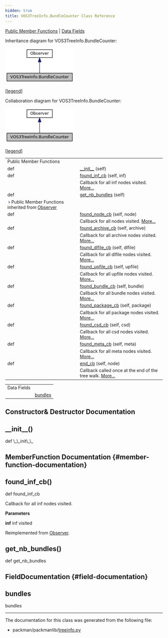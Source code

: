```yaml
---
hidden: true
title: VOS3TreeInfo.BundleCounter Class Reference
---
```


[Public Member Functions](#pub-methods) \| [Data Fields](#pub-attribs)

Inheritance diagram for VOS3TreeInfo.BundleCounter:

![Inheritance graph](classpackmanlib_1_1treeinfo_1_1_v_o_s3_tree_info_1_1_bundle_counter__inherit__graph.png)

\[<a href="graph_legend.md">legend</a>\]

Collaboration diagram for VOS3TreeInfo.BundleCounter:

![Collaboration graph](classpackmanlib_1_1treeinfo_1_1_v_o_s3_tree_info_1_1_bundle_counter__coll__graph.png)

\[<a href="graph_legend.md">legend</a>\]

|  |  |
|----|----|
| Public Member Functions |  |
| def  | [\_\_init\_\_](#ae64f0875afe3067b97ba370b354b9213) (self) |
| def  | [found_inf_cb](#a8af64daa34d66290c5e9b88a138abd34) (self, inf) |
|   | Callback for all inf nodes visited. [More\...](#a8af64daa34d66290c5e9b88a138abd34)<br/> |
| def  | [get_nb_bundles](#ad1723cf656f9f4c2019b043e43876110) (self) |
| ![-](closed.png) Public Member Functions inherited from <a href="classpackmanlib_1_1treewalk_1_1_observer.md">Observer</a> |  |
| def  | <a href="classpackmanlib_1_1treewalk_1_1_observer.md#a105daf7d38d3518013ba998c7ced4966">found_node_cb</a> (self, node) |
|   | Callback for all nodes visited. <a href="classpackmanlib_1_1treewalk_1_1_observer.md#a105daf7d38d3518013ba998c7ced4966">More...</a><br/> |
| def  | <a href="classpackmanlib_1_1treewalk_1_1_observer.md#a4339f9ca68bfdbd28e44f729dc96986e">found_archive_cb</a> (self, archive) |
|   | Callback for all archive nodes visited. <a href="classpackmanlib_1_1treewalk_1_1_observer.md#a4339f9ca68bfdbd28e44f729dc96986e">More...</a><br/> |
| def  | <a href="classpackmanlib_1_1treewalk_1_1_observer.md#a4658c97464b5e6183818fca2569e7a8e">found_dlfile_cb</a> (self, dlfile) |
|   | Callback for all dlfile nodes visited. <a href="classpackmanlib_1_1treewalk_1_1_observer.md#a4658c97464b5e6183818fca2569e7a8e">More...</a><br/> |
| def  | <a href="classpackmanlib_1_1treewalk_1_1_observer.md#ab7683a66151046935d5fc429c51fd083">found_upfile_cb</a> (self, upfile) |
|   | Callback for all upfile nodes visited. <a href="classpackmanlib_1_1treewalk_1_1_observer.md#ab7683a66151046935d5fc429c51fd083">More...</a><br/> |
| def  | <a href="classpackmanlib_1_1treewalk_1_1_observer.md#ab0c64a83f57aafaaf2b5e9f5ff6c9b28">found_bundle_cb</a> (self, bundle) |
|   | Callback for all bundle nodes visited. <a href="classpackmanlib_1_1treewalk_1_1_observer.md#ab0c64a83f57aafaaf2b5e9f5ff6c9b28">More...</a><br/> |
| def  | <a href="classpackmanlib_1_1treewalk_1_1_observer.md#a2e71416030fe50ca62bff56697cd4ee3">found_package_cb</a> (self, package) |
|   | Callback for all package nodes visited. <a href="classpackmanlib_1_1treewalk_1_1_observer.md#a2e71416030fe50ca62bff56697cd4ee3">More...</a><br/> |
| def  | <a href="classpackmanlib_1_1treewalk_1_1_observer.md#ad324df3784468c2b8876d1096027bfc4">found_csd_cb</a> (self, csd) |
|   | Callback for all csd nodes visited. <a href="classpackmanlib_1_1treewalk_1_1_observer.md#ad324df3784468c2b8876d1096027bfc4">More...</a><br/> |
| def  | <a href="classpackmanlib_1_1treewalk_1_1_observer.md#abda2863e87d519845652d3c3f628fe3b">found_meta_cb</a> (self, meta) |
|   | Callback for all meta nodes visited. <a href="classpackmanlib_1_1treewalk_1_1_observer.md#abda2863e87d519845652d3c3f628fe3b">More...</a><br/> |
| def  | <a href="classpackmanlib_1_1treewalk_1_1_observer.md#a5feaf5a94cffa0c0d626f4ba4573c9b7">end_cb</a> (self, node) |
|   | Callback called once at the end of the tree walk. <a href="classpackmanlib_1_1treewalk_1_1_observer.md#a5feaf5a94cffa0c0d626f4ba4573c9b7">More...</a><br/> |

|             |                                               |
|-------------|-----------------------------------------------|
| Data Fields |                                               |
|             | [bundles](#af6da52befd2e204c166d43421d7400f4) |

## Constructor& Destructor Documentation

## \_\_init\_\_() <a href="#ae64f0875afe3067b97ba370b354b9213" id="ae64f0875afe3067b97ba370b354b9213"></a>

<p>def \_\_init\_\_</p>

## MemberFunction Documentation {#member-function-documentation}

## found_inf_cb() <a href="#a8af64daa34d66290c5e9b88a138abd34" id="a8af64daa34d66290c5e9b88a138abd34"></a>

<p>def found_inf_cb</p>

Callback for all inf nodes visited.

**Parameters**

**inf** inf visited

Reimplemented from <a href="classpackmanlib_1_1treewalk_1_1_observer.md#a8af64daa34d66290c5e9b88a138abd34">Observer</a>.

## get_nb_bundles() <a href="#ad1723cf656f9f4c2019b043e43876110" id="ad1723cf656f9f4c2019b043e43876110"></a>

<p>def get_nb_bundles</p>

## FieldDocumentation {#field-documentation}

## bundles <a href="#af6da52befd2e204c166d43421d7400f4" id="af6da52befd2e204c166d43421d7400f4"></a>

<p>bundles</p>

------------------------------------------------------------------------

The documentation for this class was generated from the following file:

- packman/packmanlib/<a href="treeinfo_8py.md">treeinfo.py</a>
